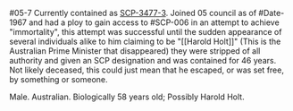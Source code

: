 #05-7
Currently contained as [SCP-3477-3](https://scp-wiki.wikidot.com/scp-3477). Joined 05 council as of #Date-1967 and had a ploy to gain access to #SCP-006 in an attempt to achieve "immortality", this attempt was successful until the sudden appearance of several individuals alike to him claiming to be "[[Harold Holt]]" (This is the Australian Prime Minister that disappeared) they were stripped of all authority and given an SCP designation and was contained for 46 years. Not likely deceased, this could just mean that he escaped, or was set free, by something or someone.

Male. Australian. Biologically 58 years old; Possibly Harold Holt.